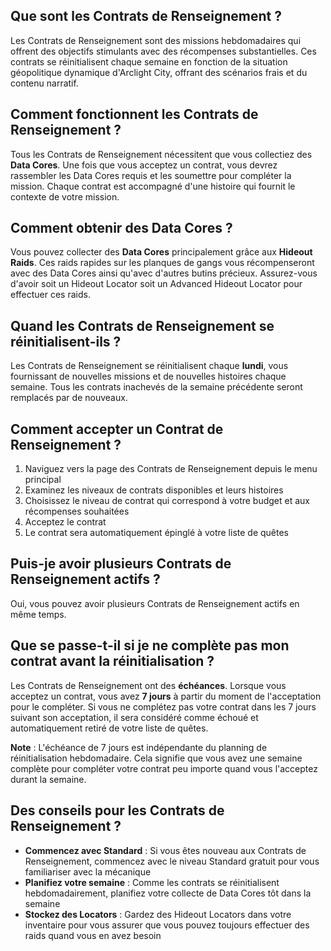 ## Que sont les Contrats de Renseignement ?
Les Contrats de Renseignement sont des missions hebdomadaires qui offrent des objectifs stimulants avec des récompenses substantielles. Ces contrats se réinitialisent chaque semaine en fonction de la situation géopolitique dynamique d'Arclight City, offrant des scénarios frais et du contenu narratif.

## Comment fonctionnent les Contrats de Renseignement ?
Tous les Contrats de Renseignement nécessitent que vous collectiez des **Data Cores**. Une fois que vous acceptez un contrat, vous devrez rassembler les Data Cores requis et les soumettre pour compléter la mission. Chaque contrat est accompagné d'une histoire qui fournit le contexte de votre mission.

## Comment obtenir des Data Cores ?
Vous pouvez collecter des **Data Cores** principalement grâce aux **Hideout Raids**. Ces raids rapides sur les planques de gangs vous récompenseront avec des Data Cores ainsi qu'avec d'autres butins précieux. Assurez-vous d'avoir soit un Hideout Locator soit un Advanced Hideout Locator pour effectuer ces raids.

## Quand les Contrats de Renseignement se réinitialisent-ils ?
Les Contrats de Renseignement se réinitialisent chaque **lundi**, vous fournissant de nouvelles missions et de nouvelles histoires chaque semaine. Tous les contrats inachevés de la semaine précédente seront remplacés par de nouveaux.

## Comment accepter un Contrat de Renseignement ?
1. Naviguez vers la page des Contrats de Renseignement depuis le menu principal
2. Examinez les niveaux de contrats disponibles et leurs histoires
3. Choisissez le niveau de contrat qui correspond à votre budget et aux récompenses souhaitées
4. Acceptez le contrat
5. Le contrat sera automatiquement épinglé à votre liste de quêtes

## Puis-je avoir plusieurs Contrats de Renseignement actifs ?
Oui, vous pouvez avoir plusieurs Contrats de Renseignement actifs en même temps.

## Que se passe-t-il si je ne complète pas mon contrat avant la réinitialisation ?
Les Contrats de Renseignement ont des **échéances**. Lorsque vous acceptez un contrat, vous avez **7 jours** à partir du moment de l'acceptation pour le compléter. Si vous ne complétez pas votre contrat dans les 7 jours suivant son acceptation, il sera considéré comme échoué et automatiquement retiré de votre liste de quêtes.

**Note** : L'échéance de 7 jours est indépendante du planning de réinitialisation hebdomadaire. Cela signifie que vous avez une semaine complète pour compléter votre contrat peu importe quand vous l'acceptez durant la semaine.
 
## Des conseils pour les Contrats de Renseignement ?
- **Commencez avec Standard** : Si vous êtes nouveau aux Contrats de Renseignement, commencez avec le niveau Standard gratuit pour vous familiariser avec la mécanique
- **Planifiez votre semaine** : Comme les contrats se réinitialisent hebdomadairement, planifiez votre collecte de Data Cores tôt dans la semaine
- **Stockez des Locators** : Gardez des Hideout Locators dans votre inventaire pour vous assurer que vous pouvez toujours effectuer des raids quand vous en avez besoin


